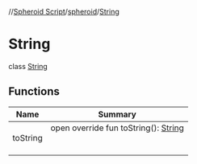 //[Spheroid Script](../../index.md)/[spheroid](../index.md)/[String](index.md)



# String  
 class [String](index.md)   


## Functions  
  
|  Name|  Summary| 
|---|---|
| toString| open override fun toString(): [String](../../spheroid/-string/index.md)  <br><br><br>

